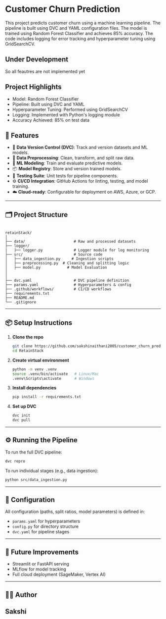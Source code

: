 # Customer Churn Prediction

This project predicts customer churn using a machine learning pipeline. The pipeline is built using DVC and YAML configuration files. The model is trained using Random Forest Classifier and achieves 85% accuracy. The code includes logging for error tracking and hyperparameter tuning using GridSearchCV.

## Under Development
 So all feautres are not implemented yet

 
## Project Highlights

- Model: Random Forest Classifier  
- Pipeline: Built using DVC and YAML  
- Hyperparameter Tuning: Performed using GridSearchCV  
- Logging: Implemented with Python's logging module  
- Accuracy Achieved: 85% on test data  


## 🚀 Features

- 🔄 **Data Version Control (DVC)**: Track and version datasets and ML models.
- 🧹 **Data Preprocessing**: Clean, transform, and split raw data.
- 🧠 **ML Modeling**: Train and evaluate predictive models.
- 📦 **Model Registry**: Store and version trained models.
- 🧪 **Testing Suite**: Unit tests for pipeline components.
- ⚙️ **CI/CD Integration**: GitHub Actions for linting, testing, and model training.
- ☁️ **Cloud-ready**: Configurable for deployment on AWS, Azure, or GCP.

---

## 🗂️ Project Structure

```

retainStack/
│
├── data/                      # Raw and processed datasets
├── logger/
|   ├── logger.py              # Logger module for log monitoring
├── src/                       # Source code
│   ├── data_ingestion.py     # Ingestion scripts
│   ├── preprocessing.py  # Cleaning and splitting logic
│   ├── model.py            # Model Evaluation
│   
│  
├── dvc.yaml                   # DVC pipeline definition
├── params.yaml                # Hyperparameters & config
├── .github/workflows/         # CI/CD workflows
├── requirements.txt
├── README.md
└── .gitignore

````

---

## 📦 Setup Instructions

1. **Clone the repo**
   ```bash
   git clone https://github.com/sakshinaithani2005/customer_churn_prediction
   cd RetainStack
    ```

2. **Create virtual environment**

   ```bash
   python -m venv .venv
   source .venv/bin/activate   # Linux/Mac
   .venv\Scripts\activate      # Windows
   ```

3. **Install dependencies**

   ```bash
   pip install -r requirements.txt
   ```

4. **Set up DVC**

   ```bash
   dvc init
   dvc pull
   ```

---

## ⚙️ Running the Pipeline

To run the full DVC pipeline:

```bash
dvc repro
```

To run individual stages (e.g., data ingestion):

```bash
python src/data_ingestion.py
```

---

## 📁 Configuration

All configuration (paths, split ratios, model parameters) is defined in:

* `params.yaml` for hyperparameters
* `config.py` for directory structure
* `dvc.yaml` for pipeline stages

---


## 📌 Future Improvements

* Streamlit or FastAPI serving
* MLflow for model tracking
* Full cloud deployment (SageMaker, Vertex AI)

---

## 👨‍💻 Author

**Sakshi**
---

